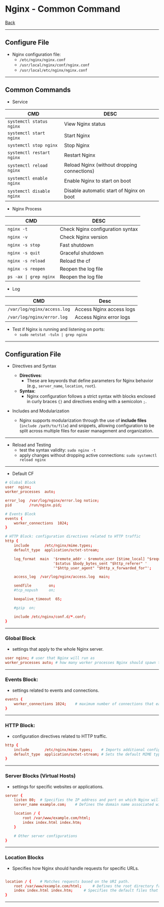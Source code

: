 # Nginx - Common Command

[Back](../README.md)

---

## Configure File

- Nginx configuration file:
  - `/etc/nginx/nginx.conf`
  - `/usr/local/nginx/conf/nginx.conf `
  - `/usr/local/etc/nginx/nginx.conf `

---

## Common Commands

- Service

| CMD                       | DESC                                        |
| ------------------------- | ------------------------------------------- |
| `systemctl status nginx`  | View Nginx status                           |
| `systemctl start nginx`   | Start Nginx                                 |
| `systemctl stop nginx`    | Stop Nginx                                  |
| `systemctl restart nginx` | Restart Nginx                               |
| `systemctl reload nginx`  | Reload Nginx (without dropping connections) |
| `systemctl enable nginx`  | Enable Nginx to start on boot               |
| `systemctl disable nginx` | Disable automatic start of Nginx on boot    |

- Nginx Process

| CMD                    | DESC                             |
| ---------------------- | -------------------------------- |
| `nginx -t`             | Check Nginx configuration syntax |
| `nginx -v`             | Check Nginx version              |
| `nginx -s stop`        | Fast shutdown                    |
| `nginx -s quit`        | Graceful shutdown                |
| `nginx -s reload`      | Reload the cf                    |
| `nginx -s reopen`      | Reopen the log file              |
| `ps -ax \| grep nginx` | Reopen the log file              |

- Log

| CMD                         | Desc                     |
| --------------------------- | ------------------------ |
| `/var/log/nginx/access.log` | Access Nginx access logs |
| `/var/log/nginx/error.log`  | Access Nginx error logs  |

- Test if Nginx is running and listening on ports:
  - `sudo netstat -tuln | grep nginx`

---

## Configuration File

- Directives and Syntax

  - **Directives**:
    - These are keywords that define parameters for Nginx behavior (e.g., `server_name`, `location`, `root`).
  - **Syntax**:
    - Nginx configuration follows a strict syntax with blocks enclosed in curly braces `{}` and directives ending with a semicolon `;`.

- Includes and Modularization
  - Nginx supports modularization through the use of **include files** (`include /path/to/file`) and snippets, allowing configuration to be split across multiple files for easier management and organization.

---

- Reload and Testing
  - test the syntax validity: `sudo nginx -t`
  - apply changes without dropping active connections: `sudo systemctl reload nginx`

---

- Default CF

```conf
# Global Block
user  nginx;
worker_processes  auto;

error_log  /var/log/nginx/error.log notice;
pid        /run/nginx.pid;

# Events Block
events {
    worker_connections  1024;
}

# HTTP Block: configuration directives related to HTTP traffic
http {
    include       /etc/nginx/mime.types;
    default_type  application/octet-stream;

    log_format  main  '$remote_addr - $remote_user [$time_local] "$request" '
                      '$status $body_bytes_sent "$http_referer" '
                      '"$http_user_agent" "$http_x_forwarded_for"';

    access_log  /var/log/nginx/access.log  main;

    sendfile        on;
    #tcp_nopush     on;

    keepalive_timeout  65;

    #gzip  on;

    include /etc/nginx/conf.d/*.conf;
}
```

---

### Global Block

- settings that apply to the whole Nginx server.

```conf
user nginx; # user that Nginx will run as
worker_processes auto; # how many worker processes Nginx should spawn to handle requests.
```

---

### Events Block:

- settings related to events and connections.

```conf
events {
    worker_connections 1024;    # maximum number of connections that each worker process can handle simultaneously.
}
```

---

### HTTP Block:

- configuration directives related to HTTP traffic.

```conf
http {
    include       /etc/nginx/mime.types;    # Imports additional configuration files or modules.
    default_type  application/octet-stream; # Sets the default MIME type for responses that lack a Content-Type header.
}
```

---

### Server Blocks (Virtual Hosts)

- settings for specific websites or applications.

```conf
server {
    listen 80;  # Specifies the IP address and port on which Nginx will listen for incoming connections.
    server_name example.com;    # Defines the domain name associated with the server block.

    location / {
        root /var/www/example.com/html;
        index index.html index.htm;
    }

    # Other server configurations
}
```

---

### Location Blocks

- Specifies how Nginx should handle requests for specific URLs.

```conf

location / {    # Matches requests based on the URI path.
    root /var/www/example.com/html;     # Defines the root directory from which files will be served for this location.
    index index.html index.htm;     # Specifies the default files that Nginx should look for when a directory is requested.
}
```

---
